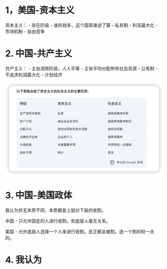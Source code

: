 # 1，美国-资本主义
资本主义：
    - 存在阶级
    - 谁的钱多，这个国家谁说了算
    - 私有制
    - 利润最大化
    - 市场机制
    - 自由竞争

# 2. 中国-共产主义
共产主义：
    - 主张消除阶级，人人平等
    - 主张平均分配所有社会资源
    - 公有制
    - 不追求利润最大化
    - 计划经济

![Alt text](image-4.png)

# 3. 中国-美国政体
我认为并无本质不同，本质都是上层对下层的收割。

中国 - 只允许固定的人进行收割。和底层人毫无关系。

美国 - 允许底层人选择一个人来进行收割。反正都会被割。选一个割的轻一点的。

# 4. 我认为
